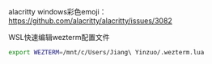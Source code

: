 alacritty windows彩色emoji：https://github.com/alacritty/alacritty/issues/3082

WSL快速编辑wezterm配置文件
```bash
export WEZTERM=/mnt/c/Users/Jiang\ Yinzuo/.wezterm.lua
```

